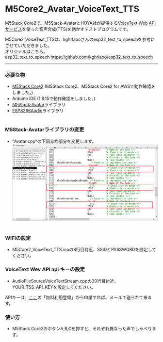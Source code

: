 # M5Core2_Avatar_VoiceText_TTS
M5Stack Core2で、M5Stack-AvatarとHOYA社が提供する[VoiceText Web APIサービス](https://cloud.voicetext.jp/webapi "Title")を使った音声合成(TTS)を動かすテストプログラムです。


M5Core2_VoiceText_TTSは、kghrlaboさんのesp32_text_to_speechを参考にさせていただきました。<br>
オリジナルはこちら。<br>
esp32_text_to_speech <https://github.com/kghrlabo/esp32_text_to_speech><br>

---

### 必要な物 ###
* [M5Stack Core2](http://www.m5stack.com/ "Title") (M5Stack Core2、M5Stack Core2 for AWSで動作確認をしました。)<br>
* Arduino IDE (1.8.15で動作確認をしました。)<br>
* [M5Stack-Avatar](https://github.com/meganetaaan/m5stack-avatar/ "Title")ライブラリ<br>
* [ESP8266Audio](https://github.com/earlephilhower/ESP8266Audio/ "Title")ライブラリ<br><br>

### M5Stack-Avatarライブラリの変更 ###
* "Avatar.cpp"の下図赤枠部分を変更します。
![画像1](images/image1.png)<br><br>

### WiFiの設定 ###
* M5Core2_VoiceText_TTS.inoの8行目付近、SSIDとPASSWORDを設定してください。

### VoiceText Wev API api キーの設定 ###
* AudioFileSourceVoiceTextStream.cppの30行目付近、YOUR_TSS_API_KEYを設定してください。<br>

APIキーは。[ここ](https://cloud.voicetext.jp/webapi/ "Title")の「無料利用登録」から申請すれば、メールで送られて来ます。<br>

### 使い方 ###
* M5Stack Core2のボタンA,B,Cを押すと、それぞれ異なった声でしゃべります。　<br>


<br><br>

